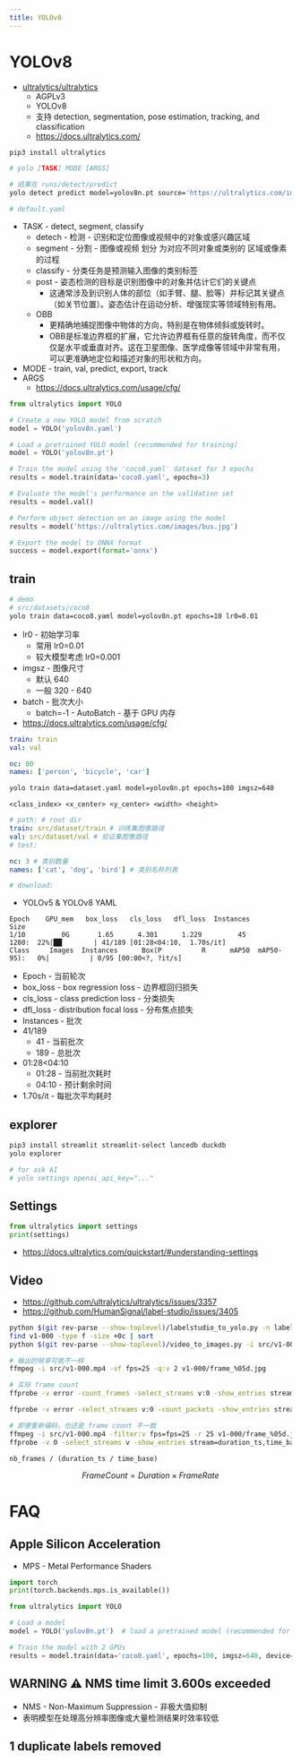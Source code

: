 ```yaml
---
title: YOLOv8
---
```


# YOLOv8

- [ultralytics/ultralytics](https://github.com/ultralytics/ultralytics)
  - AGPLv3
  - YOLOv8
  - 支持 detection, segmentation, pose estimation, tracking, and classification
  - https://docs.ultralytics.com/

```bash
pip3 install ultralytics
```

```bash
# yolo [TASK] MODE [ARGS]

# 结果在 runs/detect/predict
yolo detect predict model=yolov8n.pt source='https://ultralytics.com/images/bus.jpg'

# default.yaml
```

- TASK - detect, segment, classify
  - detech - 检测 - 识别和定位图像或视频中的对象或感兴趣区域
  - segment - 分割 - 图像或视频 划分 为对应不同对象或类别的 区域或像素的过程
  - classify - 分类任务是预测输入图像的类别标签
  - post - 姿态检测的目标是识别图像中的对象并估计它们的关键点
    - 这通常涉及到识别人体的部位（如手臂、腿、脸等）并标记其关键点（如关节位置）。姿态估计在运动分析、增强现实等领域特别有用。
  - OBB
    - 更精确地捕捉图像中物体的方向，特别是在物体倾斜或旋转时。
    - OBB是标准边界框的扩展，它允许边界框有任意的旋转角度，而不仅仅是水平或垂直对齐。这在卫星图像、医学成像等领域中非常有用，可以更准确地定位和描述对象的形状和方向。
- MODE - train, val, predict, export, track
- ARGS
  - https://docs.ultralytics.com/usage/cfg/

```py
from ultralytics import YOLO

# Create a new YOLO model from scratch
model = YOLO('yolov8n.yaml')

# Load a pretrained YOLO model (recommended for training)
model = YOLO('yolov8n.pt')

# Train the model using the 'coco8.yaml' dataset for 3 epochs
results = model.train(data='coco8.yaml', epochs=3)

# Evaluate the model's performance on the validation set
results = model.val()

# Perform object detection on an image using the model
results = model('https://ultralytics.com/images/bus.jpg')

# Export the model to ONNX format
success = model.export(format='onnx')
```

## train

```bash
# demo
# src/datasets/coco8
yolo train data=coco8.yaml model=yolov8n.pt epochs=10 lr0=0.01
```

- lr0 - 初始学习率
  - 常用 lr0=0.01
  - 较大模型考虑 lr0=0.001
- imgsz - 图像尺寸
  - 默认 640
  - 一般 320 - 640
- batch - 批次大小
  - batch=-1 - AutoBatch - 基于 GPU 内存
- https://docs.ultralytics.com/usage/cfg/


```yaml
train: train
val: val

nc: 80
names: ['person', 'bicycle', 'car']
```

```bash
yolo train data=dataset.yaml model=yolov8n.pt epochs=100 imgsz=640
```

```
<class_index> <x_center> <y_center> <width> <height>
```

```yaml title="dataset.yaml"
# path: # root dir
train: src/dataset/train # 训练集图像路径
val: src/dataset/val # 验证集图像路径
# test:

nc: 3 # 类别数量
names: ['cat', 'dog', 'bird'] # 类别名称列表

# download:
```

- YOLOv5 & YOLOv8 YAML

```
Epoch    GPU_mem   box_loss   cls_loss   dfl_loss  Instances       Size
1/10         0G       1.65      4.301      1.229         45       1280:  22%|██▏       | 41/189 [01:28<04:10,  1.70s/it]
Class     Images  Instances      Box(P          R      mAP50  mAP50-95):   0%|          | 0/95 [00:00<?, ?it/s]
```

- Epoch - 当前轮次
- box_loss - box regression loss - 边界框回归损失
- cls_loss - class prediction loss - 分类损失
- dfl_loss - distribution focal loss - 分布焦点损失
- Instances - 批次
- 41/189
  - 41 - 当前批次
  - 189 - 总批次
- 01:28<04:10
  - 01:28 - 当前批次耗时
  - 04:10 - 预计剩余时间
- 1.70s/it - 每批次平均耗时

## explorer

```bash
pip3 install streamlit streamlit-select lancedb duckdb
yolo explorer

# for ask AI
# yolo settings openai_api_key="..."
```

## Settings

```py
from ultralytics import settings
print(settings)
```

- https://docs.ultralytics.com/quickstart/#understanding-settings

## Video

- https://github.com/ultralytics/ultralytics/issues/3357
- https://github.com/HumanSignal/label-studio/issues/3405

```bash
python $(git rev-parse --show-toplevel)/labelstudio_to_yolo.py -n labels.txt -i export.json -o v1-000
find v1-000 -type f -size +0c | sort
python $(git rev-parse --show-toplevel)/video_to_images.py -i src/v1-000.mp4 -o v1-000 -fr 25

# 输出的帧率可能不一样
ffmpeg -i src/v1-000.mp4 -vf fps=25 -q:v 2 v1-000/frame_%05d.jpg

# 实际 frame count
ffprobe -v error -count_frames -select_streams v:0 -show_entries stream=nb_read_frames src/v1-000.mp4

ffprobe -v error -select_streams v:0 -count_packets -show_entries stream=nb_read_packets -of csv=p=0 input.mp4

# 即便重新编码，也还是 frame count 不一致
ffmpeg -i src/v1-000.mp4 -filter:v fps=fps=25 -r 25 v1-000/frame_%05d.jpg
ffprobe -v 0 -select_streams v -show_entries stream=duration_ts,time_base,nb_frames tmp.mp4
```

```
nb_frames / (duration_ts / time_base)
```

$$
FrameCount = Duration × FrameRate
$$

# FAQ

## Apple Silicon Acceleration

- MPS - Metal Performance Shaders

```py
import torch
print(torch.backends.mps.is_available())
```

```py
from ultralytics import YOLO

# Load a model
model = YOLO('yolov8n.pt')  # load a pretrained model (recommended for training)

# Train the model with 2 GPUs
results = model.train(data='coco8.yaml', epochs=100, imgsz=640, device='mps')
```

## WARNING ⚠️ NMS time limit 3.600s exceeded

- NMS - Non-Maximum Suppression - 非极大值抑制
- 表明模型在处理高分辨率图像或大量检测结果时效率较低

## 1 duplicate labels removed
